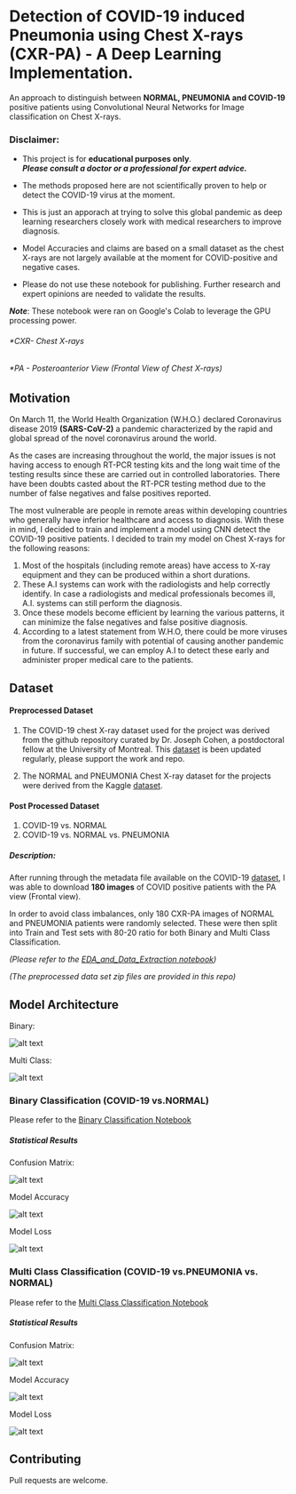 # **Detection of COVID-19 induced Pneumonia using Chest X-rays (CXR-PA)**  - A Deep Learning Implementation. 

An approach to distinguish between **NORMAL, PNEUMONIA and COVID-19** positive patients using Convolutional Neural Networks for Image classification on Chest X-rays.


### **Disclaimer**: 

* This project is for **educational purposes only**.\
***Please consult a doctor or a professional for expert advice.***

* The methods proposed here are not scientifically proven to help or detect the COVID-19 virus at the moment.

* This is just an apporach at trying to solve this global pandemic as deep learning researchers closely work with medical researchers to improve diagnosis.

* Model Accuracies and claims are based on a small dataset as the chest X-rays are not largely available at the moment for COVID-positive and negative cases. 

* Please do not use these notebook for publishing. Further research and expert opinions are needed to validate the results. 

***Note***:  These notebook were ran on Google's Colab to leverage the GPU processing power.

###### *CXR- Chest X-rays
###### *PA - Posteroanterior View (Frontal View of Chest X-rays)


## Motivation

On March 11, the World Health Organization (W.H.O.) declared Coronavirus disease 2019 **(SARS-CoV-2)** a pandemic characterized by the rapid and global spread of the novel coronavirus around the world. 

As the cases are increasing throughout the world, the major issues is not having access to enough RT-PCR testing kits and the long wait time of the testing results since these are carried out in controlled laboratories. There have been doubts casted about the RT-PCR testing method due to the number of false negatives and false positives reported.

The most vulnerable are people in remote areas within developing countries who generally have inferior healthcare and access to diagnosis. With these in mind, I decided to train and implement a model using CNN detect the COVID-19 positive patients. I decided to train my model on Chest X-rays for the following reasons:

1. Most of the hospitals (including remote areas)  have access to X-ray equipment and they can be produced within a short durations. 
2. These A.I systems can work with the radiologists and help correctly identify. In case a radiologists and medical professionals becomes ill, A.I. systems can still perform the diagnosis. 
3. Once these models become efficient by learning the various patterns, it can minimize the false negatives and false positive diagnosis. 
4. According to a latest statement from W.H.O, there could be more viruses from the coronavirus family with potential of causing another pandemic in future. If successful, we can employ A.I to detect these early and administer proper medical care to the patients. 


## Dataset

#### Preprocessed Dataset

1. The COVID-19 chest X-ray dataset used for the project was derived from the github repository curated by Dr. Joseph Cohen, a postdoctoral fellow at the University of Montreal. This [dataset](https://github.com/ieee8023/covid-chestxray-dataset) is been updated regularly, please support the work and repo.

2. The NORMAL and PNEUMONIA Chest X-ray dataset for the projects were derived from the Kaggle [dataset](https://www.kaggle.com/paultimothymooney/chest-xray-pneumonia).


#### Post Processed Dataset

1. COVID-19 vs. NORMAL   
2. COVID-19 vs. NORMAL vs. PNEUMONIA

##### Description: 
After running through the metadata file available on the COVID-19 [dataset](https://github.com/ieee8023/covid-chestxray-dataset), I was able to download **180 images** of COVID positive patients with the PA view (Frontal view).

In order to avoid class imbalances, only 180 CXR-PA images of NORMAL and PNEUMONIA patients were randomly selected. These were then split into Train and Test sets with 80-20 ratio for both Binary and Multi Class Classification.

*(Please refer to the [EDA_and_Data_Extraction notebook](https://github.com/SaikrishnaDandamudi/BrainStation-Capstone-Project/blob/master/Notebooks/EDA_and_Data_Extraction.ipynb))*

*(The preprocessed data set zip files are provided in this repo)*

## Model Architecture

Binary:

![alt text](https://github.com/SaikrishnaDandamudi/BrainStation-Capstone-Project/blob/master/Images/Model%20Architecture.png?raw=True)

Multi Class:

![alt text](https://github.com/SaikrishnaDandamudi/BrainStation-Capstone-Project/blob/master/Images/Model%20Architecture_Multi.pngraw=True)



### Binary Classification (COVID-19 vs.NORMAL)

Please refer to the [Binary Classification Notebook](https://github.com/SaikrishnaDandamudi/BrainStation-Capstone-Project/blob/master/Binary_Classification_Modeling.ipynb)

##### Statistical Results

Confusion Matrix: 

![alt text](https://github.com/SaikrishnaDandamudi/BrainStation-Capstone-Project/blob/master/Images/Confusion%20Matrix%20Binary%20Class%20Classification.png?raw=True) 

Model Accuracy

![alt text](https://github.com/SaikrishnaDandamudi/BrainStation-Capstone-Project/blob/master/Images/Binary_class_Acc-30Epochs.png?raw=True)

Model Loss

![alt text](https://github.com/SaikrishnaDandamudi/BrainStation-Capstone-Project/blob/master/Images/Binary_class_loss-30Epochs.png?raw=True)



### Multi Class Classification (COVID-19 vs.PNEUMONIA vs.  NORMAL)

Please refer to the [Multi Class Classification Notebook](https://github.com/SaikrishnaDandamudi/BrainStation-Capstone-Project/blob/master/Multi_Class_Classification.ipynb)

##### Statistical Results

Confusion Matrix: 

![alt text](https://github.com/SaikrishnaDandamudi/BrainStation-Capstone-Project/blob/master/Images/Confusion%20Matrix%20Multi%20Class%20Classification.png?raw=True) 


Model Accuracy

![alt text](https://github.com/SaikrishnaDandamudi/BrainStation-Capstone-Project/blob/master/Images/Multi_class_Acc-50Epochs.png?raw=True)

Model Loss

![alt text](https://github.com/SaikrishnaDandamudi/BrainStation-Capstone-Project/blob/master/Images/Multi_class_loss-50Epochs.png?raw=True)

## Contributing
Pull requests are welcome.